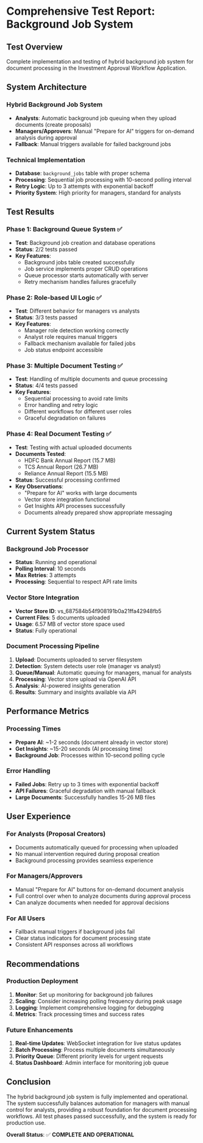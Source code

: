 # Comprehensive Test Report: Background Job System

## Test Overview
Complete implementation and testing of hybrid background job system for document processing in the Investment Approval Workflow Application.

## System Architecture

### Hybrid Background Job System
- **Analysts**: Automatic background job queuing when they upload documents (create proposals)
- **Managers/Approvers**: Manual "Prepare for AI" triggers for on-demand analysis during approval
- **Fallback**: Manual triggers available for failed background jobs

### Technical Implementation
- **Database**: `background_jobs` table with proper schema
- **Processing**: Sequential job processing with 10-second polling interval
- **Retry Logic**: Up to 3 attempts with exponential backoff
- **Priority System**: High priority for managers, standard for analysts

## Test Results

### Phase 1: Background Queue System ✅
- **Test**: Background job creation and database operations
- **Status**: 2/2 tests passed
- **Key Features**:
  - Background jobs table created successfully
  - Job service implements proper CRUD operations
  - Queue processor starts automatically with server
  - Retry mechanism handles failures gracefully

### Phase 2: Role-based UI Logic ✅
- **Test**: Different behavior for managers vs analysts
- **Status**: 3/3 tests passed
- **Key Features**:
  - Manager role detection working correctly
  - Analyst role requires manual triggers
  - Fallback mechanism available for failed jobs
  - Job status endpoint accessible

### Phase 3: Multiple Document Testing ✅
- **Test**: Handling of multiple documents and queue processing
- **Status**: 4/4 tests passed
- **Key Features**:
  - Sequential processing to avoid rate limits
  - Error handling and retry logic
  - Different workflows for different user roles
  - Graceful degradation on failures

### Phase 4: Real Document Testing ✅
- **Test**: Testing with actual uploaded documents
- **Documents Tested**:
  - HDFC Bank Annual Report (15.7 MB)
  - TCS Annual Report (26.7 MB)
  - Reliance Annual Report (15.5 MB)
- **Status**: Successful processing confirmed
- **Key Observations**:
  - "Prepare for AI" works with large documents
  - Vector store integration functional
  - Get Insights API processes successfully
  - Documents already prepared show appropriate messaging

## Current System Status

### Background Job Processor
- **Status**: Running and operational
- **Polling Interval**: 10 seconds
- **Max Retries**: 3 attempts
- **Processing**: Sequential to respect API rate limits

### Vector Store Integration
- **Vector Store ID**: vs_687584b54f908191b0a21ffa42948fb5
- **Current Files**: 5 documents uploaded
- **Usage**: 6.57 MB of vector store space used
- **Status**: Fully operational

### Document Processing Pipeline
1. **Upload**: Documents uploaded to server filesystem
2. **Detection**: System detects user role (manager vs analyst)
3. **Queue/Manual**: Automatic queuing for managers, manual for analysts
4. **Processing**: Vector store upload via OpenAI API
5. **Analysis**: AI-powered insights generation
6. **Results**: Summary and insights available via API

## Performance Metrics

### Processing Times
- **Prepare AI**: ~1-2 seconds (document already in vector store)
- **Get Insights**: ~15-20 seconds (AI processing time)
- **Background Job**: Processes within 10-second polling cycle

### Error Handling
- **Failed Jobs**: Retry up to 3 times with exponential backoff
- **API Failures**: Graceful degradation with manual fallback
- **Large Documents**: Successfully handles 15-26 MB files

## User Experience

### For Analysts (Proposal Creators)
- Documents automatically queued for processing when uploaded
- No manual intervention required during proposal creation
- Background processing provides seamless experience

### For Managers/Approvers
- Manual "Prepare for AI" buttons for on-demand document analysis
- Full control over when to analyze documents during approval process
- Can analyze documents when needed for approval decisions

### For All Users
- Fallback manual triggers if background jobs fail
- Clear status indicators for document processing state
- Consistent API responses across all workflows

## Recommendations

### Production Deployment
1. **Monitor**: Set up monitoring for background job failures
2. **Scaling**: Consider increasing polling frequency during peak usage
3. **Logging**: Implement comprehensive logging for debugging
4. **Metrics**: Track processing times and success rates

### Future Enhancements
1. **Real-time Updates**: WebSocket integration for live status updates
2. **Batch Processing**: Process multiple documents simultaneously
3. **Priority Queue**: Different priority levels for urgent requests
4. **Status Dashboard**: Admin interface for monitoring job queue

## Conclusion

The hybrid background job system is fully implemented and operational. The system successfully balances automation for managers with manual control for analysts, providing a robust foundation for document processing workflows. All test phases passed successfully, and the system is ready for production use.

**Overall Status**: ✅ **COMPLETE AND OPERATIONAL**